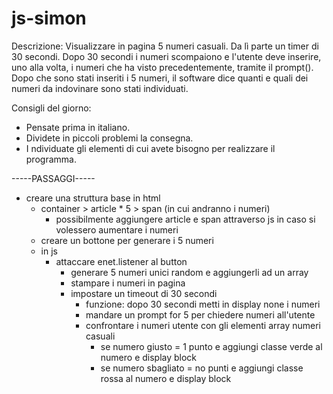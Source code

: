 # js-simon

Descrizione:
Visualizzare in pagina 5 numeri casuali.
Da lì parte un timer di 30 secondi.
Dopo 30 secondi i numeri scompaiono e l'utente deve inserire, uno alla volta, i numeri che ha visto precedentemente, tramite il prompt().
Dopo che sono stati inseriti i 5 numeri, il software dice quanti e quali dei numeri da indovinare sono stati individuati.

Consigli del giorno:
- Pensate prima in italiano.
- Dividete in piccoli problemi la consegna.
- I ndividuate gli elementi di cui avete bisogno per realizzare il programma.


-----PASSAGGI-----

- creare una struttura base in html
    - container > article * 5 > span (in cui andranno i numeri)
        - possibilmente aggiungere article e span attraverso js in caso si volessero aumentare i numeri
    -  creare un bottone per generare i 5 numeri
    - in js
        - attaccare enet.listener al button
            - generare 5 numeri unici random e aggiungerli ad un array
            - stampare i numeri in pagina
            - impostare un timeout di 30 secondi
                - funzione: dopo 30 secondi metti in display none i numeri
                - mandare un prompt for 5 per chiedere numeri all'utente
                - confrontare i numeri utente con gli elementi array numeri casuali
                    - se numero giusto = 1 punto e aggiungi classe verde al numero e display block
                    - se numero sbagliato = no punti e aggiungi classe rossa al numero e display block